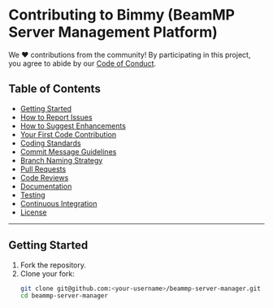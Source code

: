 # Contributing to Bimmy (BeamMP Server Management Platform)

We ❤️ contributions from the community! By participating in this project, you agree to abide by our [Code of Conduct](CODE_OF_CONDUCT.md).

## Table of Contents

- [Getting Started](#getting-started)
- [How to Report Issues](#how-to-report-issues)
- [How to Suggest Enhancements](#how-to-suggest-enhancements)
- [Your First Code Contribution](#your-first-code-contribution)
- [Coding Standards](#coding-standards)
- [Commit Message Guidelines](#commit-message-guidelines)
- [Branch Naming Strategy](#branch-naming-strategy)
- [Pull Requests](#pull-requests)
- [Code Reviews](#code-reviews)
- [Documentation](#documentation)
- [Testing](#testing)
- [Continuous Integration](#continuous-integration)
- [License](#license)

---

## Getting Started

1. Fork the repository.
2. Clone your fork:
   ```bash
   git clone git@github.com:<your-username>/beammp-server-manager.git
   cd beammp-server-manager
   ```